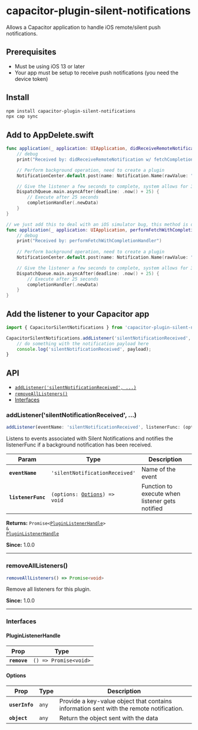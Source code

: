 # capacitor-plugin-silent-notifications

Allows a Capacitor application to handle iOS remote/silent push notifications.

## Prerequisites
- Must be using iOS 13 or later
- Your app must be setup to receive push notifications (you need the device token)

## Install

```bash
npm install capacitor-plugin-silent-notifications
npx cap sync
```

## Add to AppDelete.swift
```swift
func application(_ application: UIApplication, didReceiveRemoteNotification userInfo: [AnyHashable : Any], fetchCompletionHandler completionHandler: @escaping (UIBackgroundFetchResult) -> Void) {
    // debug
    print("Received by: didReceiveRemoteNotification w/ fetchCompletionHandler")

    // Perform background operation, need to create a plugin
    NotificationCenter.default.post(name: Notification.Name(rawValue: "silentNotificationReceived"), object: nil, userInfo: userInfo)

    // Give the listener a few seconds to complete, system allows for 30 - we give 25. The system will kill this after 30 seconds.
    DispatchQueue.main.asyncAfter(deadline: .now() + 25) {
        // Execute after 25 seconds
        completionHandler(.newData)
    }
}

// we just add this to deal with an iOS simulator bug, this method is deprecated as of iOS 13
func application(_ application: UIApplication, performFetchWithCompletionHandler completionHandler: @escaping (UIBackgroundFetchResult) -> Void) {
    // debug
    print("Received by: performFetchWithCompletionHandler")
    
    // Perform background operation, need to create a plugin
    NotificationCenter.default.post(name: Notification.Name(rawValue: "silentNotificationReceived"), object: nil, userInfo: nil)

    // Give the listener a few seconds to complete, system allows for 30 - we give 25. The system will kill this after 30 seconds.
    DispatchQueue.main.asyncAfter(deadline: .now() + 25) {
        // Execute after 25 seconds
        completionHandler(.newData)
    }
}
```

## Add the listener to your Capacitor app
```typescript
import { CapacitorSilentNotifications } from 'capacitor-plugin-silent-notifications'

CapacitorSilentNotifications.addListener('silentNotificationReceived', async (payload) => {
    // do something with the notification payload here
    console.log('silentNotificationReceived', payload);
}
```

## API

<docgen-index>

* [`addListener('silentNotificationReceived', ...)`](#addlistenersilentnotificationreceived)
* [`removeAllListeners()`](#removealllisteners)
* [Interfaces](#interfaces)

</docgen-index>

<docgen-api>
<!--Update the source file JSDoc comments and rerun docgen to update the docs below-->

### addListener('silentNotificationReceived', ...)

```typescript
addListener(eventName: 'silentNotificationReceived', listenerFunc: (options: Options) => void) => Promise<PluginListenerHandle> & PluginListenerHandle
```

Listens to events associated with Silent Notifications
and notifies the listenerFunc if a background notification has been received.

| Param              | Type                                                              | Description                                     |
| ------------------ | ----------------------------------------------------------------- | ----------------------------------------------- |
| **`eventName`**    | <code>'silentNotificationReceived'</code>                         | Name of the event                               |
| **`listenerFunc`** | <code>(options: <a href="#options">Options</a>) =&gt; void</code> | Function to execute when listener gets notified |

**Returns:** <code>Promise&lt;<a href="#pluginlistenerhandle">PluginListenerHandle</a>&gt; & <a href="#pluginlistenerhandle">PluginListenerHandle</a></code>

**Since:** 1.0.0

--------------------


### removeAllListeners()

```typescript
removeAllListeners() => Promise<void>
```

Remove all listeners for this plugin.

**Since:** 1.0.0

--------------------


### Interfaces


#### PluginListenerHandle

| Prop         | Type                                      |
| ------------ | ----------------------------------------- |
| **`remove`** | <code>() =&gt; Promise&lt;void&gt;</code> |


#### Options

| Prop           | Type             | Description                                                                             |
| -------------- | ---------------- | --------------------------------------------------------------------------------------- |
| **`userInfo`** | <code>any</code> | Provide a key-value object that contains information sent with the remote notification. |
| **`object`**   | <code>any</code> | Return the object sent with the data                                                    |

</docgen-api>
